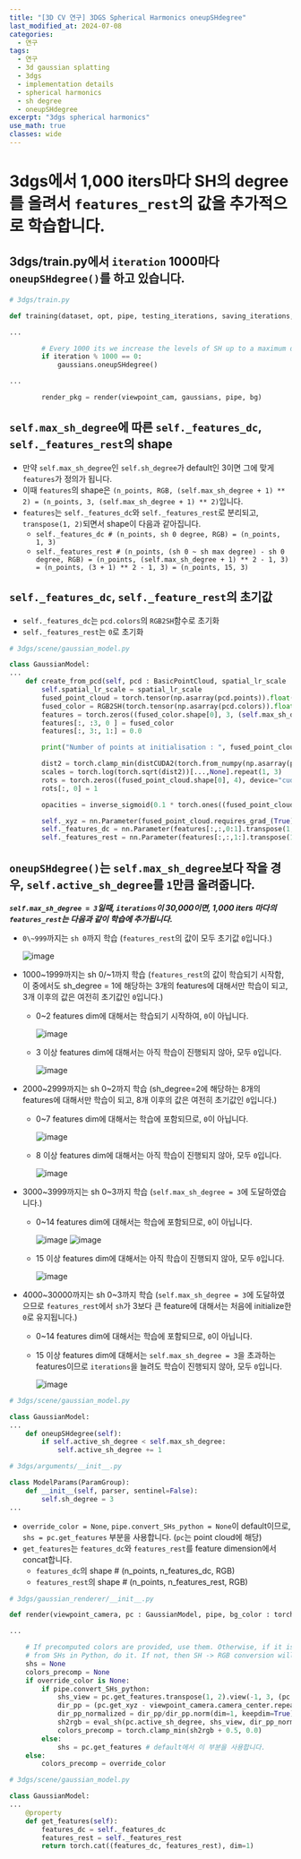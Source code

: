 ```yaml
---
title: "[3D CV 연구] 3DGS Spherical Harmonics oneupSHdegree"
last_modified_at: 2024-07-08
categories:
  - 연구
tags:
  - 연구
  - 3d gaussian splatting
  - 3dgs
  - implementation details
  - spherical harmonics
  - sh degree
  - oneupSHdegree
excerpt: "3dgs spherical harmonics"
use_math: true
classes: wide
---
```


# 3dgs에서 1,000 iters마다 SH의 degree를 올려서 `features_rest`의 값을 추가적으로 학습합니다.

## 3dgs/train.py에서 `iteration` 1000마다 `oneupSHdegree()`를 하고 있습니다.
  
```python
# 3dgs/train.py

def training(dataset, opt, pipe, testing_iterations, saving_iterations, checkpoint_iterations, checkpoint, debug_from):

...

        # Every 1000 its we increase the levels of SH up to a maximum degree
        if iteration % 1000 == 0:
            gaussians.oneupSHdegree()

...

        render_pkg = render(viewpoint_cam, gaussians, pipe, bg)
```

## `self.max_sh_degree`에 따른 `self._features_dc`, `self._features_rest`의 shape
- 만약 `self.max_sh_degree`인 `self.sh_degree`가 default인 3이면 그에 맞게 `features`가 정의가 됩니다.
- 이때 `features`의 shape은 `(n_points, RGB, (self.max_sh_degree + 1) ** 2) = (n_points, 3, (self.max_sh_degree + 1) ** 2)`입니다.
- `features`는 `self._features_dc`와 `self._features_rest`로 분리되고, `transpose(1, 2)`되면서 shape이 다음과 같아집니다.
  - `self._features_dc # (n_points, sh 0 degree, RGB) = (n_points, 1, 3)`
  - `self._features_rest # (n_points, (sh 0 ~ sh max degree) - sh 0 degree, RGB) = (n_points, (self.max_sh_degree + 1) ** 2 - 1, 3) = (n_points, (3 + 1) ** 2 - 1, 3) = (n_points, 15, 3)`

## `self._features_dc`, `self._feature_rest`의 초기값
- `self._features_dc`는 `pcd.colors`의 `RGB2SH`함수로 초기화
- `self._features_rest`는 `0`로 초기화

```python
# 3dgs/scene/gaussian_model.py

class GaussianModel:
...
    def create_from_pcd(self, pcd : BasicPointCloud, spatial_lr_scale : float):
        self.spatial_lr_scale = spatial_lr_scale
        fused_point_cloud = torch.tensor(np.asarray(pcd.points)).float().cuda()
        fused_color = RGB2SH(torch.tensor(np.asarray(pcd.colors)).float().cuda())
        features = torch.zeros((fused_color.shape[0], 3, (self.max_sh_degree + 1) ** 2)).float().cuda()
        features[:, :3, 0 ] = fused_color
        features[:, 3:, 1:] = 0.0

        print("Number of points at initialisation : ", fused_point_cloud.shape[0])

        dist2 = torch.clamp_min(distCUDA2(torch.from_numpy(np.asarray(pcd.points)).float().cuda()), 0.0000001)
        scales = torch.log(torch.sqrt(dist2))[...,None].repeat(1, 3)
        rots = torch.zeros((fused_point_cloud.shape[0], 4), device="cuda")
        rots[:, 0] = 1

        opacities = inverse_sigmoid(0.1 * torch.ones((fused_point_cloud.shape[0], 1), dtype=torch.float, device="cuda"))

        self._xyz = nn.Parameter(fused_point_cloud.requires_grad_(True))
        self._features_dc = nn.Parameter(features[:,:,0:1].transpose(1, 2).contiguous().requires_grad_(True))
        self._features_rest = nn.Parameter(features[:,:,1:].transpose(1, 2).contiguous().requires_grad_(True))
```

## `oneupSHdegree()`는 `self.max_sh_degree`보다 작을 경우, `self.active_sh_degree`를 `1`만큼 올려줍니다.
***`self.max_sh_degree = 3`일때, `iterations`이 30,000이면, 1,000 iters 마다의 `features_rest`는 다음과 같이 학습에 추가됩니다.***
  - `0\~999`까지는 `sh 0`까지 학습 (`features_rest`의 값이 모두 초기값 `0`입니다.)
    
    ![image](https://github.com/sandokim/sandokim.github.io/assets/74639652/dc77da22-6407-4a3c-97b9-7d4920acd41c)

  - 1000\~1999까지는 sh 0/~1까지 학습 (`features_rest`의 값이 학습되기 시작함, 이 중에서도 sh_degree = 1에 해당하는 3개의 features에 대해서만 학습이 되고, 3개 이후의 값은 여전히 초기값인 `0`입니다.)

    - 0\~2 features dim에 대해서는 학습되기 시작하여, `0`이 아닙니다.

       ![image](https://github.com/sandokim/sandokim.github.io/assets/74639652/785a52aa-d613-46bd-b16a-efa53d9f5565)

    - 3 이상 features dim에 대해서는 아직 학습이 진행되지 않아, 모두 `0`입니다.
    
      ![image](https://github.com/sandokim/sandokim.github.io/assets/74639652/d6480c18-fab8-4382-9b62-74adf3ceeafd)

  - 2000\~2999까지는 sh 0~2까지 학습 (sh_degree=2에 해당하는 8개의 features에 대해서만 학습이 되고, 8개 이후의 값은 여전히 초기값인 `0`입니다.)
    
    - 0\~7 features dim에 대해서는 학습에 포함되므로, `0`이 아닙니다.
   
      ![image](https://github.com/sandokim/sandokim.github.io/assets/74639652/fe52b193-4de9-40c8-8f22-d99b23335e0b)
   
    - 8 이상 features dim에 대해서는 아직 학습이 진행되지 않아, 모두 `0`입니다.
      
      ![image](https://github.com/sandokim/sandokim.github.io/assets/74639652/781e9a5c-e245-4353-8801-e163833c4033)

  - 3000\~3999까지는 sh 0~3까지 학습 (`self.max_sh_degree = 3`에 도달하였습니다.)

    - 0\~14 features dim에 대해서는 학습에 포함되므로, `0`이 아닙니다.

      ![image](https://github.com/sandokim/sandokim.github.io/assets/74639652/221d04a1-dbaa-4100-a16e-a686a2cbac24)
      ![image](https://github.com/sandokim/sandokim.github.io/assets/74639652/e89571e9-afce-4bed-8ce2-2df872727d20)

    - 15 이상 features dim에 대해서는 아직 학습이 진행되지 않아, 모두 `0`입니다.
   
      ![image](https://github.com/sandokim/sandokim.github.io/assets/74639652/2652e12e-59e8-49d2-883a-ef330a03bcb7)
    
  - 4000\~30000까지는 sh 0~3까지 학습 (`self.max_sh_degree = 3`에 도달하였으므로 `features_rest`에서 `sh`가 3보다 큰 feature에 대해서는 처음에 initialize한 `0`로 유지됩니다.)
 
    - 0\~14 features dim에 대해서는 학습에 포함되므로, `0`이 아닙니다.
    - 15 이상 features dim에 대해서는 `self.max_sh_degree = 3`을 초과하는 features이므로 `iterations`을 늘려도 학습이 진행되지 않아, 모두 `0`입니다.

      ![image](https://github.com/sandokim/sandokim.github.io/assets/74639652/35f9260a-6051-4a31-8e50-d95db47535fc)


```python
# 3dgs/scene/gaussian_model.py

class GaussianModel:
...
    def oneupSHdegree(self):
        if self.active_sh_degree < self.max_sh_degree:
            self.active_sh_degree += 1
```

```python
# 3dgs/arguments/__init__.py

class ModelParams(ParamGroup): 
    def __init__(self, parser, sentinel=False):
        self.sh_degree = 3
...
```

- `override_color = None`, `pipe.convert_SHs_python = None`이 default이므로, `shs = pc.get_features` 부분을 사용합니다. (`pc`는 point cloud에 해당)
- `get_features`는 `features_dc`와 `features_rest`를 feature dimension에서 concat합니다.
  - `features_dc`의 shape # (n_points, n_features_dc, RGB)
  - `features_rest`의  shape # (n_points, n_features_rest, RGB)

```python
# 3dgs/gaussian_renderer/__init__.py

def render(viewpoint_camera, pc : GaussianModel, pipe, bg_color : torch.Tensor, scaling_modifier = 1.0, override_color = None):

...

    # If precomputed colors are provided, use them. Otherwise, if it is desired to precompute colors
    # from SHs in Python, do it. If not, then SH -> RGB conversion will be done by rasterizer.
    shs = None
    colors_precomp = None
    if override_color is None:
        if pipe.convert_SHs_python:
            shs_view = pc.get_features.transpose(1, 2).view(-1, 3, (pc.max_sh_degree+1)**2)
            dir_pp = (pc.get_xyz - viewpoint_camera.camera_center.repeat(pc.get_features.shape[0], 1))
            dir_pp_normalized = dir_pp/dir_pp.norm(dim=1, keepdim=True)
            sh2rgb = eval_sh(pc.active_sh_degree, shs_view, dir_pp_normalized)
            colors_precomp = torch.clamp_min(sh2rgb + 0.5, 0.0)
        else:
            shs = pc.get_features # default에서 이 부분을 사용합니다.
    else:
        colors_precomp = override_color

```

```python
# 3dgs/scene/gaussian_model.py

class GaussianModel:
...
    @property
    def get_features(self):
        features_dc = self._features_dc
        features_rest = self._features_rest
        return torch.cat((features_dc, features_rest), dim=1)
```









